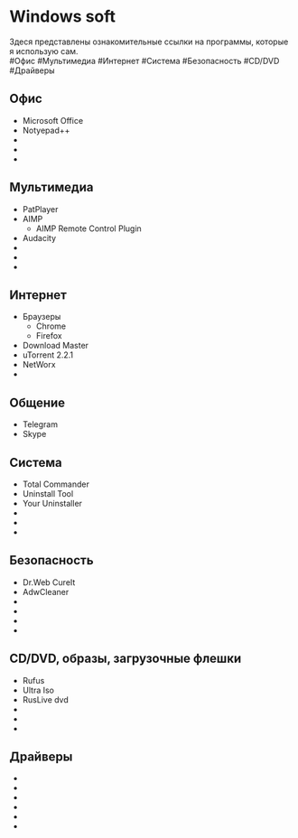 # Windows soft
Здеся представлены ознакомительные ссылки на программы, которые я использую сам.  
#Офис #Мультимедиа #Интернет #Система #Безопасность #CD/DVD #Драйверы
## Офис
* Microsoft Office
* Notyepad++
* 
* 
* 

## Мультимедиа
* PatPlayer
* AIMP
  * AIMP Remote Control Plugin
* Audacity
* 
* 
* 

## Интернет
* Браузеры
  * Chrome
  * Firefox
* Download Master
* uTorrent 2.2.1
* NetWorx
* 

## Общение
* Telegram
* Skype

## Система
* Total Commander
* Uninstall Tool
* Your Uninstaller
* 
* 
* 

## Безопасность
* Dr.Web CureIt
* AdwCleaner
* 
* 
* 
* 

## CD/DVD, образы, загрузочные флешки
* Rufus
* Ultra Iso
* RusLive dvd
* 
* 
* 

## Драйверы
* 
* 
* 
* 
* 
* 
